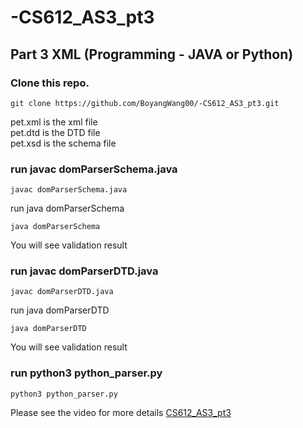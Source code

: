 # -CS612_AS3_pt3
## Part 3 XML (Programming - JAVA or Python)

### Clone this repo. 
```
git clone https://github.com/BoyangWang00/-CS612_AS3_pt3.git
```
pet.xml is the xml file  
pet.dtd is the DTD file  
pet.xsd is the schema file  

### run javac domParserSchema.java   
```
javac domParserSchema.java 
```
run java domParserSchema
```
java domParserSchema
```
You will see validation result  

### run javac domParserDTD.java  
```
javac domParserDTD.java  
```
run java domParserDTD  
```
java domParserDTD  
```
You will see validation result  

### run python3 python_parser.py  
```
python3 python_parser.py  
```



Please see the video for more details [CS612_AS3_pt3](https://drive.google.com/file/d/1aA7jpTExweFIVcAeDuFhfizM_OrGL6Xv/view?usp=sharing)
